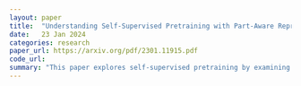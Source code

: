 ```yaml
---
layout: paper
title:  "Understanding Self-Supervised Pretraining with Part-Aware Representation Learning"
date:   23 Jan 2024
categories: research
paper_url: https://arxiv.org/pdf/2301.11915.pdf
code_url: 
summary: "This paper explores self-supervised pretraining by examining how these methods learn part-aware representations, motivated by the use of random views in contrastive learning and random masked patches in masked image modeling, which often focus on object parts. It describes contrastive learning as transforming part representations into whole object representations and masked image modeling as inferring masked object parts from visible ones, suggesting these methods predispose encoders to recognize object parts. Through empirical comparison of off-the-shelf encoders pretrained with various methods on object- and part-level recognition, it is found that while fully-supervised models excel in object-level recognition, self-supervised models, particularly those using contrastive learning and masked image modeling, perform better in part-level recognition. Combining contrastive learning and masked image modeling further enhances performance."
---
```


